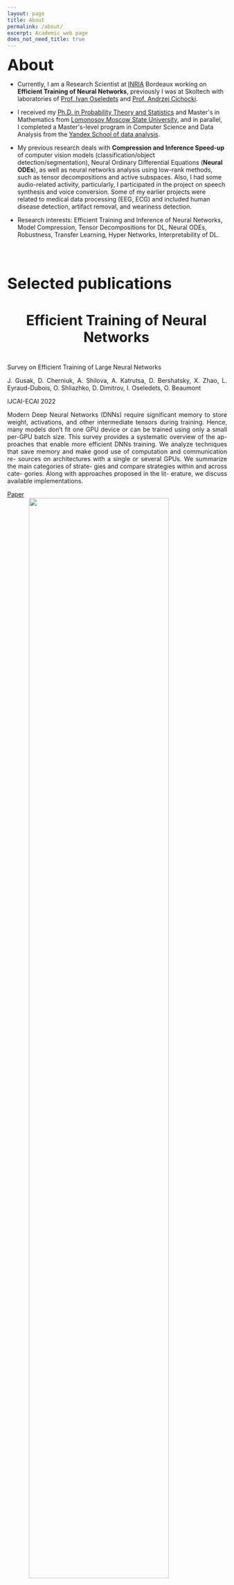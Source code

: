 ```yaml
---
layout: page
title: About
permalink: /about/
excerpt: Academic web page
does_not_need_title: true
---
```

<h1 style="margin:0px; font-size: 36px">About</h1>

- Currently, I am a Research Scientist at <a href="https://www.inria.fr/fr">INRIA</a> Bordeaux working on **Efficient Training of Neural Networks**, previously I was at Skoltech with laboratories of <a href="https://scholar.google.com/citations?user=5kMqBQEAAAAJ&hl=en"> Prof. Ivan Oseledets</a> and <a href="https://scholar.google.com/citations?user=wpZDx1cAAAAJ&hl=en">Prof. Andrzej Cichocki</a>.

- I received my <a href="http://mech.math.msu.su/~snark/files/diss/0169diss.pdf">Ph.D. in Probability Theory and Statistics</a> and Master's in Mathematics from <a href="http://new.math.msu.su/department/probab/os/index-e.html">Lomonosov Moscow State University</a>, and in parallel, I completed a Master's-level program in Computer Science and Data Analysis from the <a href="https://yandexdataschool.com/">Yandex School of data analysis</a>.

- My previous research deals with **Compression and Inference Speed-up** of computer vision models (classification/object detection/segmentation), Neural Ordinary Differential Equations (**Neural ODEs**), as well as neural networks analysis using low-rank methods, such as tensor decompositions and active subspaces.  Also, I had some audio-related activity,  particularly, I participated in the project on speech synthesis and voice conversion. Some of my earlier projects were related to medical data processing (EEG, ECG)  and included human disease detection, artifact removal, and weariness detection.

- Research interests: Efficient Training and Inference of Neural Networks, Model Compression, Tensor Decompositions for DL,
Neural ODEs, Robustness, Transfer Learning, Hyper Networks, Interpretability of DL.


<br/>
<div class="scaleIcons">
<center>
    <a class="hovernounderline" href="https://drive.google.com/file/d/1c_rME4F4KUaMSAJVkIJgJdcakJm8H1KM/view?usp=sharing">
        <i class="svg-icon cv"></i>
    </a>
    <a class="hovernounderline" href="https://github.com/{{ site.footer-links.github }}">
        <i class="svg-icon github"></i>
    </a>
    <a class="hovernounderline" href="https://scholar.google.com/citations?hl=en&user={{ site.footer-links.googlescholar }}">
        <i class="svg-icon googlescholar"></i>
    </a>
    <a class="hovernounderline" href="https://www.linkedin.com/in/{{ site.footer-links.linkedin }}">
        <i class="svg-icon linkedin"></i>
    </a>
    <a class="hovernounderline" href="https://www.twitter.com/{{ site.footer-links.twitter }}">
        <i class="svg-icon twitter"></i>
    </a>
</center>
</div>

<h1 style="font-size: 36px">Selected publications</h1>

<h2 style="font-size: 32px; text-align: center">Efficient Training of Neural Networks</h2>

<div class="row publications">
    <div class="col-sm-5 vcenter marginbottom">
        <img class="img-responsive pub-image" src="/assets/about/survey.png" alt="" />
    </div>
    <div class="col-sm-7 vcenter" style="margin-right: -4px; text-align: justify;">
        <p class="title">Survey on Efficient Training of Large Neural Networks</p>
        <p class="authors">J. Gusak, D. Cherniuk, A. Shilova, A. Katrutsa, D. Bershatsky, X. Zhao, L. Eyraud-Dubois, O. Shliazhko, D. Dimitrov, I. Oseledets, O. Beaumont</p>
        <p class="conf">IJCAI-ECAI 2022</p>
        <p class="description">
            Modern Deep Neural Networks (DNNs) require significant memory to store weight, activations, and other intermediate tensors during training. Hence, many models don’t fit one GPU device or can be trained using only a small per-GPU batch size. This survey provides a systematic overview of the ap- proaches that enable more efficient DNNs training. We analyze techniques that save memory and make good use of computation and communication re- sources on architectures with a single or several GPUs. We summarize the main categories of strate- gies and compare strategies within and across cate- gories. Along with approaches proposed in the lit- erature, we discuss available implementations.
        </p>
        <div class="links">
            <a href="https://www.ijcai.org/proceedings/2022/0769.pdf">Paper</a>
        </div>
    </div>
</div>

<div class="row publications">
    <div class="col-sm-5 vcenter marginbottom">
        <img class="img-responsive pub-image" src="/assets/about/hiremate.png" alt="" style="max-width: 100%; height: auto; width: 80%; display: block; margin: 0 auto;" />
    </div>
    <div class="col-sm-7 vcenter" style="margin-right: -4px; text-align: justify;">
        <p class="title">HiRemate: Hierarchical Approach for Efficient Re-materialization of Neural Networks</p>
        <p class="authors">J. Gusak, X. Zhao, T.L. Hellard, Z. Li, L. Eyraud-Dubois, O. Beaumont</p>
        <p class="conf">ICML 2025</p>
        <p class="description">
            Training deep neural networks (DNNs) on memory-limited GPUs is challenging, as storing intermediate activations often exceeds available memory. Re-materialization, a technique that preserves exact computations, addresses this by selectively recomputing activations instead of storing them. However, existing methods either fail to scale, lack generality, or introduce excessive execution overhead. We introduce HiRemate a hierarchical re-materialization framework that recursively partitions large computation graphs, applies optimized solvers at multiple levels, and merges solutions into a global efficient training schedule. This enables scalability to significantly larger graphs than prior ILP-based methods while keeping runtime overhead low. Designed for single-GPU models and activation re-materialization, HiRemate extends the feasibility of training networks with thousands of graph nodes, surpassing prior methods in both efficiency and scalability. Experiments on various types of networks yield up to 50-70% memory reduction with only 10-15% overhead, closely matching optimal solutions while significantly reducing solver time.
        </p>
        <div class="links">
            <a href="https://openreview.net/pdf?id=rnx11J4hsg">Paper</a>
        </div>
    </div>
</div>

<!-- <div class="row publications">
    <div class="col-sm-5 vcenter marginbottom">
        <img class="img-responsive pub-image" src="/assets/about/rockmate.png" alt="" />
    </div>
    <div class="col-sm-7 vcenter" style="margin-right: -4px; text-align: justify;">
        <p class="title">Rockmate: an Efficient, Fast, Automatic and Generic Tool for Re-materialization in PyTorch</p>
        <p class="authors">X. Zhao, T.L. Hellard, L. Eyraud-Dubois, J. Gusak, O. Beaumont</p>
        <p class="conf">ICML 2023</p>
        <p class="description">
            We propose Rockmate to control the memory requirements when training PyTorch DNN models. Rockmate is an automatic tool that starts from the model code and generates an equivalent model, using a predefined amount of memory for activations, at the cost of a few re-computations. Rockmate automatically detects the structure of computational and data dependencies and rewrites the initial model as a sequence of complex blocks. We show that such a structure is widespread and can be found in many models in the literature (Transformer based models, ResNet, RegNets,...). This structure allows us to solve the problem in a fast and efficient way, using an adaptation of Checkmate (too slow on the whole model but general) at the level of individual blocks and an adaptation of Rotor (fast but limited to sequential models) at the level of the sequence itself. We show through experiments on many models that Rockmate is as fast as Rotor and as efficient as Checkmate, and that it allows in many cases to obtain a significantly lower memory consumption for activations (by a factor of 2 to 5) for a rather negligible overhead (of the order of 10% to 20%). Rockmate is open source and available at https://github.com/topal-team/rockmate.
        </p>
        <div class="links">
            <a href="https://openreview.net/pdf?id=wLAMOoL0KD">Paper</a>
        </div>
    </div>
</div> -->

<div class="row publications">
    <div class="col-sm-5 vcenter marginbottom">
        <img class="img-responsive pub-image" src="/assets/about/fewbit.png" alt="" />
    </div>
    <div class="col-sm-7 vcenter" style="margin-right: -4px; text-align: justify;">
        <p class="title">Few-bit backward: Quantized gradients of activation functions for memory footprint reduction</p>
        <p class="authors">G. Novikov, D. Bershatsky, J. Gusak, A. Shonenkov, D. Dimitrov, I. Oseledets</p>
        <p class="conf">ICML 2023</p>
        <p class="description">
            Memory footprint is one of the main limiting factors for large neural network training. In backpropagation, one needs to store the input to each operation in the computational graph. Every modern neural network model has quite a few pointwise nonlinearities in its architecture, and such operations induce additional memory costs that, as we show, can be significantly reduced by quantization of the gradients. We propose a systematic approach to compute optimal quantization of the retained gradients of the pointwise nonlinear functions with only a few bits per each element. We show that such approximation can be achieved by computing an optimal piecewise-constant approximation of the derivative of the activation function, which can be done by dynamic programming. The drop-in replacements are implemented for all popular nonlinearities and can be used in any existing pipeline. We confirm the memory reduction and the same convergence on several open benchmarks.
        </p>
        <div class="links">
            <a href="https://proceedings.mlr.press/v202/novikov23a/novikov23a.pdf">Paper</a>
        </div>
    </div>
</div>



<h2 style="font-size: 32px; text-align: center">Inference Speed-up and Compression of Neural Networks</h2>

<!-- <> -->
<div class="row publications">
    <div class="col-sm-5 vcenter marginbottom">
        <img class="img-responsive pub-image" src="/assets/about/qcpd-epc.png" alt="" />
    </div>
    <div class="col-sm-7 vcenter" style="margin-right: -4px; text-align: justify;">
        <p class="title">Quantization Aware Factorization for Deep Neural Network Compression</p>
        <p class="authors">D. Cherniuk, S. Abukhovich, A.H. Phan, I. Oseledets, A. Cichocki, J. Gusak</p>
        <p class="conf">Journal of Artificial Intelligence Research, 2024</p>
        <p class="description">
            Tensor decomposition of convolutional and fully-connected layers is an effective way to reduce parameters and FLOP in neural networks. Due to memory and power consumption limitations of mobile or embedded devices, the quantization step is usually necessary when pre-trained models are deployed. A conventional post-training quantization approach applied to networks with decomposed weights yields a drop in accuracy. This motivated us to develop an algorithm that finds tensor approximation directly with quantized factors and thus benefit from both compression techniques while keeping the prediction quality of the model. Namely, we propose to use Alternating Direction Method of Multipliers (ADMM) for Canonical Polyadic (CP) decomposition with factors whose elements lie on a specified quantization grid. We compress neural network weights with a devised algorithm and evaluate it's prediction quality and performance. We compare our approach to state-of-the-art post-training quantization methods and demonstrate competitive results and high flexibility in achiving a desirable quality-performance tradeoff.
        </p>
        <div class="links">
            <a href="https://arxiv.org/pdf/2308.04595.pdf">Paper</a>
        </div>
    </div>
</div>

<div class="row publications">
    <div class="col-sm-5 vcenter marginbottom">
        <img class="img-responsive pub-image" src="/assets/about/cpd-epc.png" alt="" />
    </div>
    <div class="col-sm-7 vcenter" style="margin-right: -4px; text-align: justify;">
        <p class="title">Stable Low-rank Tensor Decomposition for Compression of Convolutional Neural Network</p>
        <p class="authors">A.H. Phan, K. Sobolev, K. Sozykin, D. Ermilov, J. Gusak, P. Tichavsky, V. Glukhov, I. Oseledets, A. Cichocki</p>
        <p class="conf">ECCV 2020</p>
        <p class="description">
            Most state of the art deep neural networks are overparameterized and exhibit a high computational cost. A straightforward approach to this problem is to replace convolutional kernels with its low-rank tensor approximations, whereas the Canonical Polyadic tensor Decomposition is one of the most suited models. However, fitting the convolutional tensors by numerical optimization algorithms often encounters diverging components, i.e., extremely large rank-one tensors but canceling each other. Such degeneracy often causes the non-interpretable result and numerical instability for the neural network fine-tuning. This paper is the first study on degeneracy in the tensor decomposition of convolutional kernels. We present a novel method, which can stabilize the low-rank approximation of convolutional kernels and ensure efficient compression while preserving the high-quality performance of the neural networks. We evaluate our approach on popular CNN architectures for image classification and show that our method results in much lower accuracy degradation and provides consistent performance.
        </p>
        <div class="links">
            <a href="https://arxiv.org/pdf/2008.05441.pdf">Paper</a>
        </div>
    </div>
</div>

<div class="row publications">
    <div class="col-sm-5 vcenter marginbottom">
        <img class="img-responsive pub-image" src="/assets/about/musco.png" alt=""/>
    </div>
    <div class="col-sm-7 vcenter" style="margin-right: -4px; text-align: justify;">
        <p class="title">Automated Multi-Stage Compression of Neural Networks</p>
        <p class="authors"> <b>J. Gusak, M. Kholiavchenko</b>, E. Ponomarev, L. Markeeva, A. Cichocki, I. Oseledets</p>
        <p class="conf">ICCV 2019 Workshop on Low-Power Computer Vision</p>
        <p class="description">
            We propose a new simple and efficient iterative approach for compression of deep neural networks, which alternates low-rank factorization with smart rank selection and fine-tuning. We demonstrate the efficiency of our method comparing to non-iterative ones. Our approach improves the compression rate while maintaining the accuracy for a variety of computer vision tasks.
        </p>
        <div class="links">
            <a href="http://openaccess.thecvf.com/content_ICCVW_2019/papers/LPCV/Gusak_Automated_Multi-Stage_Compression_of_Neural_Networks_ICCVW_2019_paper.pdf">Paper</a>
            <a href="https://rebootingcomputing.ieee.org/images/files/pdf/iccv-2019_julia-gusak.pdf">Presentation</a>
            <a href="https://github.com/musco-ai/musco-pytorch/tree/develop">Code-PyTorch</a>
            <a href="https://github.com/musco-ai/musco-tf">Code-TensorFlow</a>
        </div>
    </div>
</div>

<div class="row publications">
    <div class="col-sm-5 vcenter marginbottom">
        <img class="img-responsive pub-image" src="/assets/about/ron.png" alt=""/>
    </div>
    <div class="col-sm-7 vcenter" style="margin-right: -4px; text-align: justify;">
        <p class="title">Reduced-Order Modeling of Deep Neural Networks</p>
        <p class="authors"><b>J. Gusak, T. Daulbaev</b> E. Ponomarev, A. Cichocki, I. Oseledets</p>
        <p class="conf">Computational Mathematics and Mathematical Physics Journal, 2021</p>
        <p class="description">
            We introduce a new method for speeding up the inference of deep neural networks. It is somewhat inspired by the reduced-order modeling techniques for dynamical systems. The cornerstone of the proposed method is the maximum volume algorithm. We demonstrate efficiency on VGG and ResNet architectures pre-trained on different datasets. We show that in many practical cases it is possible to replace convolutional layers with much smaller fully-connected layers with a relatively small drop in accuracy.
        </p>
        <div class="links">
            <a href="https://arxiv.org/pdf/1910.06995">Paper</a>
        </div>
    </div>
</div>

<div class="row publications">
    <div class="col-sm-5 vcenter marginbottom">
        <img class="img-responsive pub-image" src="/assets/about/asnet.png" alt=""/>
    </div>
    <div class="col-sm-7 vcenter" style="margin-right: -4px; text-align: justify;">
        <p class="title">Active Subspace of Neural Networks: Structural Analysis and Universal Attacks</p>
        <p class="authors"> C. Cui, K. Zhang, T. Daulbaev, J. Gusak, I. Oseledets, Z. Zhang</p>
        <p class="conf"> SIAM Journal on Mathematics of Data Science (SIMODS), 2020</p>
        <p class="description">
            Active subspace is a model reduction method widely used in the uncertainty quantification community. Firstly, we employ the active subspace to measure the number of" active neurons" at each intermediate layer and reduce the number of neurons from several thousands to several dozens, yielding to a new compact network. Secondly, we propose analyzing the vulnerability of a neural network using active subspace and finding an additive universal adversarial attack vector that can misclassify a dataset with a high probability.
        </p>
        <div class="links">
            <a href="https://arxiv.org/pdf/1910.13025.pdf">Paper</a>
            <a href="https://github.com/chunfengc/ASNet">Code</a>
        </div>
    </div>
</div>

<h2 style="font-size: 32px; text-align: center">Neural Ordinary Differential Equations (Neural ODEs)</h2>

<div class="row publications">
    <div class="col-sm-5 vcenter marginbottom">
        <img class="img-responsive pub-image" src="/assets/about/neural-ode-norm.png" alt=""/>
    </div>
    <div class="col-sm-7 vcenter" style="margin-right: -4px; text-align: justify;">
        <p class="title">Towards Understanding Normalization in Neural ODEs</p>
        <p class="authors"> <b>J. Gusak</b>, L. Markeeva, T. Daulbaev, A. Katrutsa, A. Cichocki, I. Oseledets</p>
        <p class="conf">ICLR 2020 DeepDiffeq workshop</p>
        <p class="description">
            Normalization is an important and vastly investigated technique in deep learning. However, its role for Ordinary Differential Equation based networks (neural ODEs) is still poorly understood. This paper investigates how different normalization techniques affect the performance of neural ODEs. Particularly, we show that it is possible to achieve 93% accuracy in the CIFAR-10 classification task, and to the best of our knowledge, this is the highest reported accuracy among neural ODEs tested on this problem.
        </p>
        <div class="links">
            <a href="https://openreview.net/forum?id=mllQ3QNNr9d">Paper</a>
            <a href="https://drive.google.com/file/d/1rbpudtm01WfpYPJaew-OmTK1BaDwQE0p/view?usp=sharing">Presentation</a>
            <a href="https://github.com/juliagusak/neural-ode-norm">Code</a>
        </div>
    </div>
</div>

<div class="row publications">
    <div class="col-sm-5 vcenter marginbottom">
        <img class="img-responsive pub-image" src="/assets/about/iam.png" alt=""/>
    </div>
    <div class="col-sm-7 vcenter" style="margin-right: -4px; text-align: justify;">
        <p class="title">Interpolation technique to speed up gradients propagation in neural ordinary differential equations</p>
        <p class="authors"> T. Daulbaev, A. Katrutsa, L. Markeeva, J. Gusak, A. Cichocki, I. Oseledets</p>
        <p class="conf">NeurIPS 2020</p>
        <p class="description"> We propose a simple interpolation-based method for the efficient approximation of gradients in neural ODE models. We compare it with reverse dynamic method (known in literature as ''adjoint method'') to train neural ODEs on classification, density estimation and inference approximation tasks. We also propose a theoretical justification of our approach using logarithmic norm formalism. As a result, our method allows  faster model training than reverse dynamic method on several standard benchmarks.
        </p>
        <div class="links">
            <a href="https://arxiv.org/abs/2003.05271">Paper</a>
        </div>
    </div>
</div>



<br/>
<h1 style="font-size: 36px">Selected projects</h1>
<!-- < -->
<!-- <div id="projects"> -->
<div class="row projects">
    <div class="col col-sm-3 vcenter imgcol marginbottom">
        <img class="img-responsive proj-img" src="/assets/about/metasolver.png" alt=""/>
    </div>
    <div class="col col-sm-9 vcenter" style="margin-right: -4px; text-align: justify;">
        <p class="title">MetaSolver</p>
        <p class="description">
        A Python library that supports neural ODEs with MetaODE blocks: propagation through them is performed using sampling or ensembling of ODE solvers rather than a pre-defined one.
        </p>
        <div class="links">
            <a href="https://github.com/juliagusak/neural-ode-metasolver">Code</a>
        </div>
    </div>
</div>

<div class="row projects">
    <div class="col col-sm-3 vcenter imgcol marginbottom">
        <img class="img-responsive proj-img" src="/assets/about/musco2.png" alt=""/>
    </div>
    <div class="col col-sm-9 vcenter" style="margin-right: -4px; text-align: justify;">
        <p class="title">MUSCO: MUlti-Stage COmpression of neural networks</p>
        <p class="description">
        A Python library for convenient neural network compression based on tensor approximations. It supports both automated and manual compression schemes.
        </p>
        <div class="links">
            <a href="https://github.com/musco-ai/musco-pytorch/tree/develop">Code</a>
        </div>
    </div>
</div>

<div class="row projects">
    <div class="col col-sm-3 vcenter imgcol marginbottom">
        <img class="img-responsive proj-img" src="/assets/about/flopco.jpg" alt=""/>
    </div>
    <div class="col col-sm-9 vcenter" style="margin-right: -4px; text-align: justify;">
        <p class="title">FlopCo: FLOP and other statistics COunter for Pytorch neural networks</p>
        <p class="description">
        A Python library FlopCo has been created to make FLOP and MAC counting simple and accessible for  Pytorch  neural networks. Moreover, FlopCo allows to collect other useful model statistics, such as number of parameters, shapes of layer inputs/outputs, etc.
        </p>
        <div class="links">
            <a href="https://github.com/juliagusak/flopco-pytorch">Code</a>
        </div>
    </div>
</div>

<div class="row projects">
    <div class="col col-sm-3 vcenter imgcol marginbottom">
        <img class="img-responsive proj-img" src="/assets/about/dataloaders.jpg" alt=""/>
    </div>
    <div class="col col-sm-9 vcenter" style="margin-right: -4px; text-align: justify;">
        <p class="title">Data loaders for speech and audio data sets</p>
        <p class="description">
        A Python library with PyTorch and TFRecords data loaders for convenient preprocessing of popular speech, music and environmental sound data sets.
        </p>
        <div class="links">
            <a href="https://github.com/juliagusak/dataloaders">Code</a>
        </div>
    </div>
</div>

<div class="row projects">
    <div class="col col-sm-3 vcenter imgcol marginbottom">
        <img class="img-responsive proj-img" src="/assets/about/audio_classification.jpg" alt=""/>
    </div>
    <div class="col col-sm-9 vcenter" style="margin-right: -4px; text-align: justify;">
        <p class="title">Speaker identification using neural network models</p>
        <p class="description">
        In the framework of this project a <a href="https://arxiv.org/abs/1704.01279">WaveNet-style autoencoder</a> model for audio synthesis and a <a href="https://arxiv.org/abs/1711.10282">neural network</a> for environment sounds classification have been adopted to solve speaker identification task. 
        </p>
        <div class="links">
            <a href="https://github.com/juliagusak/audio_classification">Code</a>
        </div>
    </div>
</div>

<div class="row projects">
    <div class="col col-sm-3 vcenter imgcol marginbottom">
        <img class="img-responsive proj-img" src="/assets/about/scatnet.png" alt=""/>
    </div>
    <div class="col col-sm-9 vcenter" style="margin-right: -4px; text-align: justify;">
        <p class="title">Scattering transform</p>
        <p class="description">
         Python implementation of the scattering transform from MATLAB toolbox <a href="https://www.di.ens.fr/data/software/scatnet">ScatNet</a>. 
        </p>
        <div class="links">
            <a href="https://github.com/juliagusak/scatnet_python">Code</a>
        </div>
    </div>
</div>

<div class="row projects">
    <div class="col col-sm-3 vcenter imgcol marginbottom">
        <img class="img-responsive proj-img" src="/assets/about/ftrl-proximal.png" alt=""/>
    </div>
    <div class="col col-sm-9 vcenter" style="margin-right: -4px; text-align: justify;">
        <p class="title">Per-Coordinate FTRL-Proximal with L1 and L2 Regularization for Logistic Regression</p>
        <p class="description">
         C++ implementation of the online optimization algorithm for logistic regression training, described in the following <a href="http://static.googleusercontent.com/media/research.google.com/en//pubs/archive/41159.pdf">paper.</a> 
        </p>
        <div class="links">
            <a href="https://github.com/juliagusak/ftrl-proximal">Code</a>
        </div>
    </div>
</div>

